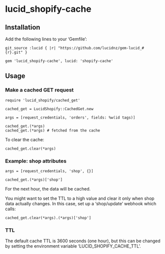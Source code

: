 lucid_shopify-cache
===================

Installation
------------

Add the following lines to your ‘Gemfile’:

    git_source :lucid { |r| "https://github.com/lucidnz/gem-lucid_#{r}.git" }

    gem 'lucid_shopify-cache', lucid: 'shopify-cache'


Usage
-----

### Make a cached GET request

    require 'lucid_shopify/cached_get'

    cached_get = LucidShopify::CachedGet.new
    
    args = [request_credentials, 'orders', fields: %w(id tags)]
    
    cached_get.(*args)
    cached_get.(*args) # fetched from the cache

To clear the cache:

    cached_get.clear(*args)


### Example: shop attributes

    args = [request_credentials, 'shop', {}]

    cached_get.(*args)['shop']

For the next hour, the data will be cached.

You might want to set the TTL to a high value and clear it only
when shop data actually changes. In this case, set up a ‘shop/update’
webhook which calls:

    cached_get.clear(*args).(*args)['shop']


### TTL

The default cache TTL is 3600 seconds (one hour), but this can be
changed by setting the environment variable ‘LUCID_SHOPIFY_CACHE_TTL’.
